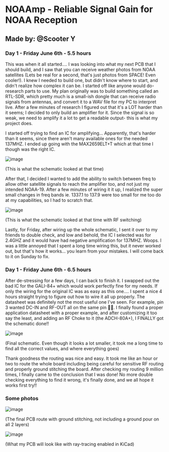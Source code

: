 # NOAAmp - Reliable Signal Gain for NOAA Reception

## Made by: @Scooter Y

### Day 1 - Friday June 6th - 5.5 hours

This was when it all started.... I was looking into what my next PCB that I should build, and I saw that you can receive weather photos from NOAA satellites (Lets be real for a second, that's just photos from SPACE! Even cooler!). I knew I needed to build one, but didn't know where to start, and didn't realize how complex it can be. I started off like anyone would do- research parts to use. My plan originally was to build something called an RTL-SDR, which pretty much is a small-ish dongle that can receive radio signals from antennas, and convert it to a WAV file for my PC to interpret live. After a few minutes of research I figured out that it's a LOT harder than it seems; I decided to only build an amplifier for it. Since the signal is so weak, we need to amplify it a lot to get a readable output- this is what my project does. 

I started off trying to find an IC for amplifying... Apparently, that's harder than it seems, since there aren't many available ones for the needed 137MHZ. I ended up going with the MAX2659ELT+T which at that time I though was the right IC. 

![image](https://github.com/user-attachments/assets/a0114017-0397-4400-8471-358103d41259)

(This is what the schematic looked at that time)



After that, I decided I wanted to add the ability to switch between freq to allow other satellite signals to reach the amplifier too, and not just my intended NOAA-19. After a few minutes of wiring it it up, I realized the super small changes in freq bands ie. 1337.1 to 137.9 were too small for me too do at my capabilities, so I had to scratch that.

![image](https://github.com/user-attachments/assets/ecfe8731-8dc5-49f6-a7f1-f60c92b0623c)

(This is what the schematic looked at that time with RF switching)



Lastly, for Friday, after wiring up the whole schematic, I sent it over to my friends to double check, and low and behold, the IC I selected was for 2.4GHZ and it would have had negative amplification for 137MHZ. Woops. I was a little annoyed that I spent a long time wiring this, but it never worked out, but that's how it works... you learn from your mistakes. I will come back to it on Sunday to fix.

### Day 1 - Friday June 6th - 6.5 hours

After de-stressing for a few days, I can back to finish it. I swapped out the bad IC for the GALI-84+ which would work perfectly fine for my needs. If only the wiring for the original IC was as easy as this one.... I spent a nice 4 hours straight trying to figure out how to wire it all up properly. The datasheet was definitely not the most useful one I've seen. For example, pin 3 wanted DC-IN and RF-OUT all on the same pin :man_facepalming:. I finally found a proper application datasheet with a proper example, and after customizing it too say the least, and adding an RF Choke to it (the ADCH-80A+), I FINALLY got the schematic done!!



![image](https://github.com/user-attachments/assets/9dac4db9-cef9-4c4c-bd07-385a7fcbbb1b)

(Final schematic. Even though it looks a lot smaller, it took me a long time to find all the correct values, and where everything goes)



Thank goodness the routing was nice and easy. It took me like an hour or two to route the whole board including being careful for sensitive RF routing and properly ground stitching the board. After checking my routing 9 million times, I finally came to the conclusion that I was done! No more double checking everything to find it wrong, it's finally done, and we all hope it works first try!!



### Some photos

![image](https://github.com/user-attachments/assets/f9c37f93-744a-4c16-8816-4004f9a91592)

(The final PCB route with ground stitching, not including a ground pour on all 2 layers)



![image](https://github.com/user-attachments/assets/41b08674-415e-472c-8300-dd7b8c5aee94)

(What my PCB will look like with ray-tracing enabled in KiCad)
